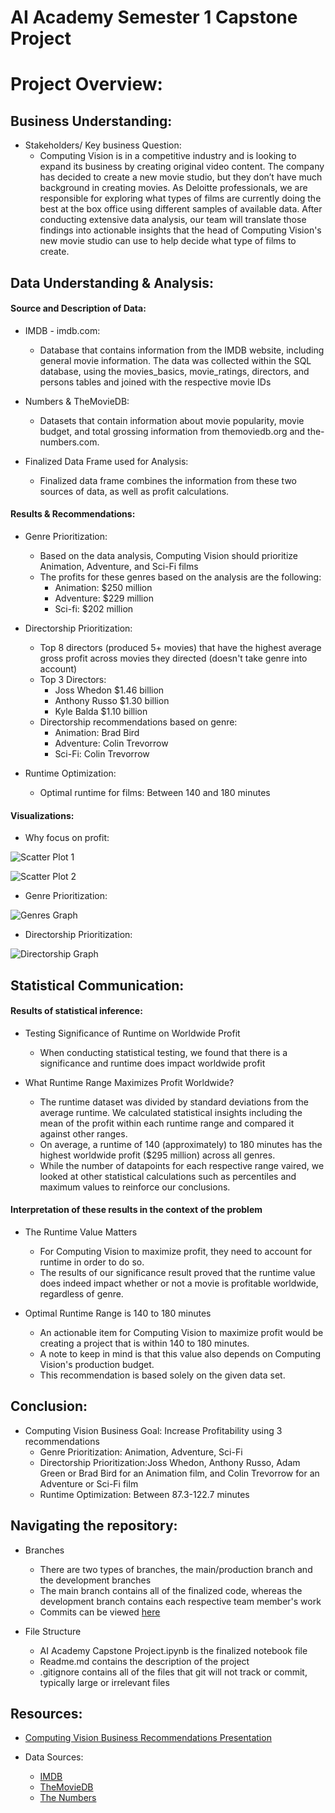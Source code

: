 # AI Academy Semester 1 Capstone Project


# Project Overview:

## Business Understanding: 

- Stakeholders/ Key business Question: 
   - Computing Vision is in a competitive industry and is looking to expand its business by creating original video content. The company has decided to create a new movie studio, but they don’t have much background in creating movies. As Deloitte professionals, we are responsible for exploring what types of films are currently doing the best at the box office using different samples of available data. After conducting extensive data analysis, our team will translate those findings into actionable insights that the head of Computing Vision's new movie studio can use to help decide what type of films to create.

## Data Understanding & Analysis:

#### Source and Description of Data:
- IMDB - imdb.com:
   - Database that contains information from the IMDB website, including general movie information. The data was collected within the SQL database, using the movies_basics, movie_ratings, directors, and persons tables and joined with the respective movie IDs

- Numbers & TheMovieDB:
   - Datasets that contain information about movie popularity, movie budget, and total grossing information from themoviedb.org and the-numbers.com.

- Finalized Data Frame used for Analysis:
   - Finalized data frame combines the information from these two sources of data, as well as profit calculations.

#### Results & Recommendations:
- Genre Prioritization: 
   - Based on the data analysis, Computing Vision should prioritize Animation, Adventure, and Sci-Fi films
   - The profits for these genres based on the analysis are the following:
        - Animation: $250 million
        - Adventure: $229 million
        - Sci-fi: $202 million

- Directorship Prioritization:
   - Top 8 directors (produced 5+ movies) that have the highest average gross profit across movies they directed \(doesn't  take genre into account\)
   - Top 3 Directors:
      - Joss Whedon $1.46 billion
      - Anthony Russo $1.30 billion
      - Kyle Balda $1.10 billion
   - Directorship recommendations based on genre:
      - Animation: Brad Bird
      - Adventure: Colin Trevorrow
      - Sci-Fi: Colin Trevorrow

- Runtime Optimization:
   - Optimal runtime for films: Between 140 and 180 minutes

#### Visualizations:
  - Why focus on profit:
    
  ![Scatter Plot 1](/Images/Scatterplot_1.jpg)

  ![Scatter Plot 2](/Images/Scatterplot_2.jpg)

 
 - Genre Prioritization:

 ![Genres Graph](/Images/Genres_graph.jpg)
 

 - Directorship Prioritization:
   
 ![Directorship Graph](/Images/directorship_graph.jpg)
 
 
 

## Statistical Communication:

#### Results of statistical inference:
- Testing Significance of Runtime on Worldwide Profit
   - When conducting statistical testing, we found that there is a significance and runtime does impact worldwide profit
        
- What Runtime Range Maximizes Profit Worldwide?
   - The runtime dataset was divided by standard deviations from the average runtime. We calculated statistical insights including the mean of the profit within each runtime range and compared it against other ranges.
   - On average, a runtime of 140 (approximately) to 180 minutes has the highest worldwide profit ($295 million) across all genres.
   - While the number of datapoints for each respective range vaired, we looked at other statistical calculations such as percentiles and maximum values to reinforce our conclusions.

#### Interpretation of these results in the context of the problem
- The Runtime Value Matters
   - For Computing Vision to maximize profit, they need to account for runtime in order to do so.
   - The results of our significance result proved that the runtime value does indeed impact whether or not a movie is profitable worldwide, regardless of genre.
        
- Optimal Runtime Range is 140 to 180 minutes
   - An actionable item for Computing Vision to maximize profit would be creating a project that is within 140 to 180 minutes.
   - A note to keep in mind is that this value also depends on Computing Vision's production budget.
   - This recommendation is based solely on the given data set.




## Conclusion:
- Computing Vision Business Goal: Increase Profitability using 3 recommendations
   - Genre Prioritization: Animation, Adventure, Sci-Fi
   - Directorship Prioritization:Joss Whedon, Anthony Russo, Adam Green or  Brad Bird for an Animation film, and Colin Trevorrow for an Adventure or Sci-Fi film
   - Runtime Optimization: Between 87.3-122.7 minutes




## Navigating the repository:
- Branches
   - There are two types of branches, the main/production branch and the development branches
   - The main branch contains all of the finalized code, whereas the development branch contains each respective team member's work
   - Commits can be viewed [here](https://github.com/abwilliamss/AIAcademy-capstone/commits)

- File Structure
   - AI Academy Capstone Project.ipynb is the finalized notebook file
   - Readme.md contains the description of the project
   - .gitignore contains all of the files that git will not track or commit, typically large or irrelevant files




## Resources:
- [Computing Vision Business Recommendations Presentation](https://amedeloitte-my.sharepoint.com/:p:/g/personal/rvanjani_deloitte_com/EbAjkbM5Av5Es9vSwdEFIgUBqqthI59BTML3DVKlw5PYpA?email=kbilgere%40deloitte.com&e=mfa8Y8) 

- Data Sources:
   - [IMDB](https://www.imdb.com/)
   - [TheMovieDB](https://www.themoviedb.org/)
   - [The Numbers](https://www.the-numbers.com/)

